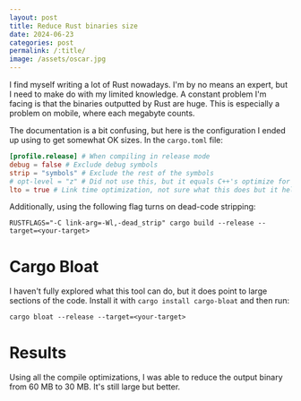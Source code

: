 ```yaml
---
layout: post
title: Reduce Rust binaries size
date: 2024-06-23
categories: post
permalink: /:title/
image: /assets/oscar.jpg
---
```


I find myself writing a lot of Rust nowadays. I'm by no means an expert, but I need to make do with my limited knowledge. A constant problem I'm facing is that the binaries outputted by Rust are huge. This is especially a problem on mobile, where each megabyte counts.

The documentation is a bit confusing, but here is the configuration I ended up using to get somewhat OK sizes. In the `cargo.toml` file:

```toml
[profile.release] # When compiling in release mode
debug = false # Exclude debug symbols
strip = "symbols" # Exclude the rest of the symbols
# opt-level = "z" # Did not use this, but it equals C++'s optimize for size (O3?)
lto = true # Link time optimization, not sure what this does but it helps reduce the size
```

Additionally, using the following flag turns on dead-code stripping:

```
RUSTFLAGS="-C link-arg=-Wl,-dead_strip" cargo build --release --target=<your-target>
```

# Cargo Bloat

I haven't fully explored what this tool can do, but it does point to large sections of the code. Install it with `cargo install cargo-bloat` and then run:

```
cargo bloat --release --target=<your-target>
```

# Results

Using all the compile optimizations, I was able to reduce the output binary from 60 MB to 30 MB. It's still large but better.
